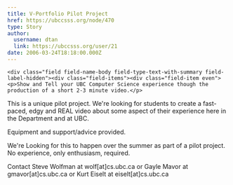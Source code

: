 ```yaml
---
title: V-Portfolio Pilot Project 
href: https://ubccsss.org/node/470
type: Story
author:
  username: dtan
  link: https://ubccsss.org/user/21
date: 2006-03-24T18:18:00.000Z
---
```



    <div class="field field-name-body field-type-text-with-summary field-label-hidden"><div class="field-items"><div class="field-item even"><p>Show and Tell your UBC Computer Science experience though the production of a short 2-3 minute video.</p>
<p>This is a unique pilot project. We&apos;re looking for students to create a fast-paced, edgy and REAL video about some aspect of their experience here in the Department and at UBC.</p>
<p>Equipment and support/advice provided.</p>
<p>We&apos;re Looking for this to happen over the summer as part of a pilot project. No experience, only enthusiasm, required.</p>
<p>Contact Steve Wolfman at wolf[at]cs.ubc.ca or Gayle Mavor at gmavor[at]cs.ubc.ca or Kurt Eiselt at eiselt[at]cs.ubc.ca</p>
</div></div></div>    <footer>
          </footer>
    